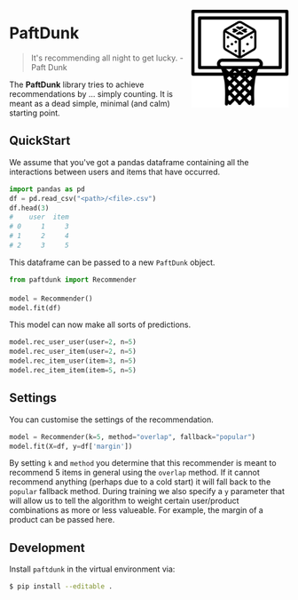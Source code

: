<a href="/docs/logo.png"><img src="docs/logo.png" width="35%" height="35%" align="right" /></a>

# PaftDunk

> It's recommending all night to get lucky. - Paft Dunk

The **PaftDunk** library tries to achieve recommendations by ... simply counting. It is meant as a dead simple, minimal (and calm) starting point.

## QuickStart 

We assume that you've got a pandas dataframe containing all the interactions between users and items that have occurred. 

```python
import pandas as pd
df = pd.read_csv("<path>/<file>.csv")
df.head(3)
#    user  item
# 0     1     3
# 1     2     4
# 2     3     5
```

This dataframe can be passed to a new `PaftDunk` object. 

```python
from paftdunk import Recommender 

model = Recommender()
model.fit(df)
```

This model can now make all sorts of predictions. 

```python
model.rec_user_user(user=2, n=5)
model.rec_user_item(user=2, n=5)
model.rec_item_user(item=3, n=5)
model.rec_item_item(item=5, n=5)
```

## Settings

You can customise the settings of the recommendation.

```python
model = Recommender(k=5, method="overlap", fallback="popular")
model.fit(X=df, y=df['margin'])
```

By setting `k` and `method` you determine that this recommender is meant
to recommend 5 items in general using the `overlap` method. If it cannot
recommend anything (perhaps due to a cold start) it will fall back to the
`popular` fallback method. During training we also specify a `y` parameter
that will allow us to tell the algorithm to weight certain user/product 
combinations as more or less valueable. For example, the margin of a product
can be passed here. 

## Development 

Install `paftdunk` in the virtual environment via:

```bash
$ pip install --editable .
```
